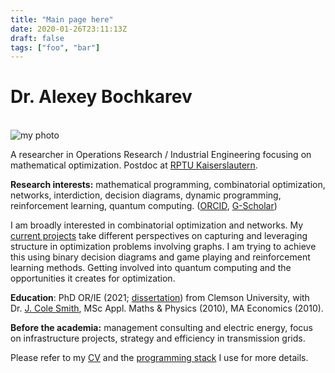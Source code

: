 ```yaml
---
title: "Main page here"
date: 2020-01-26T23:11:13Z
draft: false
tags: ["foo", "bar"]
---
```

# Dr. Alexey Bochkarev
<br/>
<div class="col-left">
  <img src="/home/AB.JPG" alt="my photo" class="img-av">
</div>

A researcher in Operations Research / Industrial Engineering focusing on
mathematical optimization. Postdoc at [RPTU Kaiserslautern](https://www.mathematik.uni-kl.de/en/opt).

**Research interests:** mathematical programming, combinatorial optimization, networks, interdiction, decision diagrams, dynamic programming, reinforcement learning, quantum computing.  ([ORCID](https://orcid.org/0000-0002-8325-5759), [G-Scholar](https://scholar.google.com/citations?user=bebV7sEAAAAJ&hl=en))

I am broadly interested in combinatorial optimization and networks. My
[current projects](/research/) take different perspectives on capturing and leveraging
structure in optimization problems involving graphs. I am trying to achieve this
using binary decision diagrams and game playing and reinforcement learning
methods. Getting involved into quantum computing and the opportunities it creates
for optimization.

**Education**: PhD OR/IE (2021; [dissertation](https://tigerprints.clemson.edu/all_dissertations/2915/)) from
Clemson University, with Dr.&nbsp;[J.&nbsp;Cole Smith](https://scholar.google.com/citations?user=87CaUHYAAAAJ), MSc Appl. Maths & Physics (2010), MA Economics (2010).

**Before the academia:** management consulting and electric energy,
focus on infrastructure projects, strategy and efficiency in transmission grids.


Please refer to my [CV](/bochkarev_cv.pdf) and the [programming stack](/notes/stack/) I use for more details.

